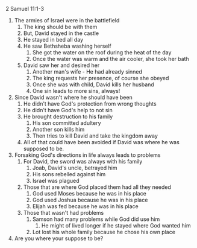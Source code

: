 2 Samuel 11:1-3

1. The armies of Israel were in the battlefield
    1. The king should be with them
    2. But, David stayed in the castle
    3. He stayed in bed all day 
    4. He saw Bethsheba washing herself
        1. She got the water on the roof during the heat of the day
        2. Once the water was warm and the air cooler, she took her bath
    5. David saw her and desired her
        1. Another man's wife - He had already sinned
        2. The king requests her presence, of course she obeyed
        3. Once she was with child, David kills her husband
        4. One sin leads to more sins, always!
2. Since David wasn't where he should have been
    1. He didn't have God's protection from wrong thoughts
    2. He didn't have God's help to not sin 
    3. He brought destruction to his family
        1. His son committed adultery
        2. Another son kills him
        3. Then tries to kill David and take the kingdom away 
    4. All of that could have been avoided if David was where he was supposed to be.
3. Forsaking God's directions in life always leads to problems
    1. For David, the sword was always with his family 
        1. Joab, David's uncle, betrayed him 
        2. His sons rebelled against him 
        3. Israel was plagued
    2. Those that are where God placed them had all they needed
        1. God used Moses because he was in his place 
        2. God used Joshua because he was in his place 
        3. Elijah was fed because he was in his place 
    3. Those that wasn't had problems
        1. Samson had many problems while God did use him 
            1. He might of lived longer if he stayed where God wanted him
        2. Lot lost his whole family because he chose his own place 
4. Are you where your suppose to be?
